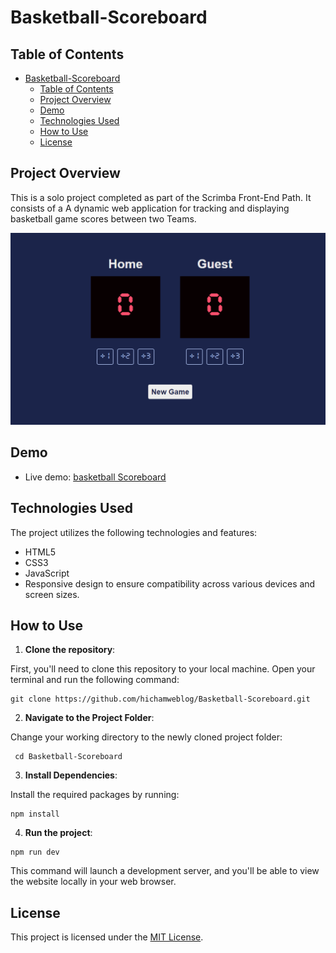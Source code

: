 # Basketball-Scoreboard

## Table of Contents

- [Basketball-Scoreboard](#basketball-scoreboard)
  - [Table of Contents](#table-of-contents)
  - [Project Overview](#project-overview)
  - [Demo](#demo)
  - [Technologies Used](#technologies-used)
  - [How to Use](#how-to-use)
  - [License](#license)

## Project Overview

This is a solo project completed as part of the Scrimba Front-End Path. It consists of a A dynamic web application for tracking and displaying basketball game scores between two Teams.

![website screenshot](./src/Assets/app-screenshot.png)

## Demo

- Live demo: [basketball Scoreboard](https://dz-basketball-scoreboard.netlify.app/)

## Technologies Used

The project utilizes the following technologies and features:

- HTML5
- CSS3
- JavaScript
- Responsive design to ensure compatibility across various devices and screen sizes.

## How to Use

1. **Clone the repository**:

First, you'll need to clone this repository to your local machine. Open your terminal and run the following command:

```git
git clone https://github.com/hichamweblog/Basketball-Scoreboard.git
```

2. **Navigate to the Project Folder**:

Change your working directory to the newly cloned project folder:

```git
 cd Basketball-Scoreboard
```

3. **Install Dependencies**:

Install the required packages by running:

```git
npm install
```

4. **Run the project**:

```git
npm run dev
```

This command will launch a development server, and you'll be able to view the website locally in your web browser.

## License

This project is licensed under the [MIT License](./LICENSE).
